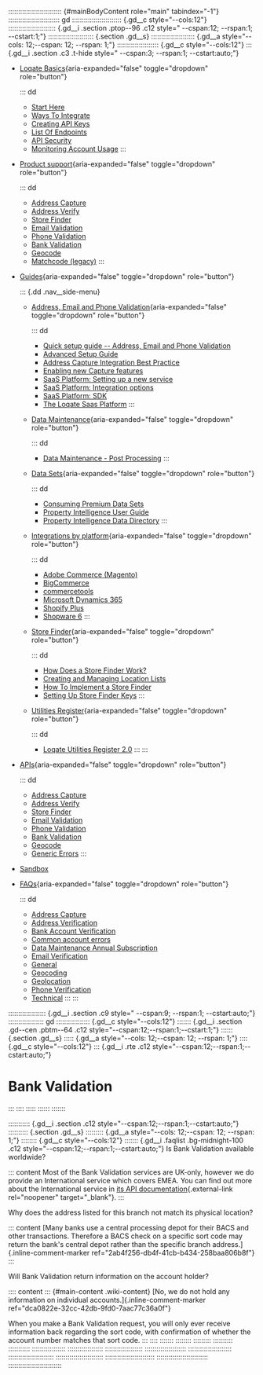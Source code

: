::::::::::::::::::::::::::: {#mainBodyContent role="main" tabindex="-1"}
:::::::::::::::::::::::::: gd
::::::::::::::::::::::::: {.gd__c style="--cols:12"}
:::::::::::::::::::::::: {.gd__i .section .ptop--96 .c12 style=" --cspan:12; --rspan:1; --cstart:1;"}
::::::::::::::::::::::: {.section .gd__s}
:::::::::::::::::::::: {.gd__a style="--cols: 12;--cspan: 12; --rspan: 1;"}
::::::::::::::::::::: {.gd__c style="--cols:12"}
::: {.gd__i .section .c3 .t-hide style=" --cspan:3; --rspan:1; --cstart:auto;"}
- [Loqate Basics](#){aria-expanded="false" toggle="dropdown"
  role="button"}

  ::: dd
  - [Start Here](/developers/getting-started/)
  - [Ways To Integrate](/developers/getting-started/ways-to-integrate/)
  - [Creating API Keys](/developers/getting-started/creating-api-keys/)
  - [List Of Endpoints](/developers/getting-started/list-of-endpoints/)
  - [API Security](/developers/getting-started/api-security/)
  - [Monitoring Account
    Usage](/developers/getting-started/monitoring-account-usage/)
  :::
- [Product support](#){aria-expanded="false" toggle="dropdown"
  role="button"}

  ::: dd
  - [Address Capture](/developers/address-capture/)
  - [Address Verify](/developers/address-verify/)
  - [Store Finder](/developers/store-finder/)
  - [Email Validation](/developers/email-validation/)
  - [Phone Validation](/developers/phone-verification/)
  - [Bank Validation](/developers/bank-verification/)
  - [Geocode](/developers/geocode/)
  - [Matchcode (legacy)](/developers/matchcode/)
  :::
- [Guides](#){aria-expanded="false" toggle="dropdown" role="button"}

  ::: {.dd .nav__side-menu}
  - [Address, Email and Phone Validation](#){aria-expanded="false"
    toggle="dropdown" role="button"}

    ::: dd
    - [Quick setup guide -- Address, Email and Phone
      Validation](/developers/guides/quick/)
    - [Advanced Setup Guide](/developers/guides/advanced-setup-guide/)
    - [Address Capture Integration Best
      Practice](/developers/guides/address-capture-integration-best-practice/)
    - [Enabling new Capture
      features](/developers/guides/enabling-new-capture-features/)
    - [SaaS Platform: Setting up a new
      service](/developers/guides/saas-platform-setting-up/)
    - [SaaS Platform: Integration
      options](/developers/guides/saas-platform-integration-options/)
    - [SaaS Platform: SDK](/developers/guides/saas-platform-sdk/)
    - [The Loqate Saas
      Platform](/developers/guides/the-loqate-saas-platform/)
    :::
  - [Data Maintenance](#){aria-expanded="false" toggle="dropdown"
    role="button"}

    ::: dd
    - [Data Maintenance - Post
      Processing](/developers/guides/data-maintenance-post-processing/)
    :::
  - [Data Sets](#){aria-expanded="false" toggle="dropdown"
    role="button"}

    ::: dd
    - [Consuming Premium Data
      Sets](/developers/guides/consuming-premium-data-sets/)
    - [Property Intelligence User
      Guide](/developers/guides/property-intelligence-user-guide/)
    - [Property Intelligence Data
      Directory](/developers/guides/property-intelligence-data-directory/)
    :::
  - [Integrations by platform](#){aria-expanded="false"
    toggle="dropdown" role="button"}

    ::: dd
    - [Adobe Commerce
      (Magento)](/developers/guides/adobe-commerce-magento-integration-guide/)
    - [BigCommerce](/developers/guides/bigcommerce/)
    - [commercetools](/developers/guides/commercetools-integration/)
    - [Microsoft Dynamics
      365](/developers/guides/loqate-for-microsoft-dynamics-365/)
    - [Shopify
      Plus](/developers/guides/the-loqate-shopify-integration-guide/)
    - [Shopware
      6](/developers/guides/loqate-plugin-for-shopware-6-configuration-guide/)
    :::
  - [Store Finder](#){aria-expanded="false" toggle="dropdown"
    role="button"}

    ::: dd
    - [How Does a Store Finder
      Work?](/developers/guides/how-does-a-store-finder-work/)
    - [Creating and Managing Location
      Lists](/developers/guides/creating-and-managing-location-lists/)
    - [How To Implement a Store
      Finder](/developers/guides/how-to-implement-a-store-finder/)
    - [Setting Up Store Finder
      Keys](/developers/guides/setting-up-store-finder-keys/)
    :::
  - [Utilities Register](#){aria-expanded="false" toggle="dropdown"
    role="button"}

    ::: dd
    - [Loqate Utilities Register
      2.0](/developers/guides/loqate-utilities-register/)
    :::
  :::
- [APIs](/developers/api/){aria-expanded="false" toggle="dropdown"
  role="button"}

  ::: dd
  - [Address Capture](/developers/api/capture/)
  - [Address Verify](/developers/api/cleanseplus/)
  - [Store Finder](/developers/apis/location-services/)
  - [Email Validation](/developers/api/emailvalidation/)
  - [Phone Validation](/developers/api/phonenumbervalidation/)
  - [Bank Validation](/developers/api/bankaccountvalidation/)
  - [Geocode](/developers/api/distancesanddirections/)
  - [Generic Errors](/developers/api/generic-errors/)
  :::
- [Sandbox](/developers/sandbox/)
- [FAQs](#){aria-expanded="false" toggle="dropdown" role="button"}

  ::: dd
  - [Address Capture](/developers/faqs/Address-Capture)
  - [Address Verification](/developers/faqs/Address-Verification)
  - [Bank Account
    Verification](/developers/faqs/Bank-Account-Verification)
  - [Common account errors](/developers/faqs/Common-account-errors)
  - [Data Maintenance Annual
    Subscription](/developers/faqs/Data-Maintenance-Annual-Subscription)
  - [Email Verification](/developers/faqs/Email-Verification)
  - [General](/developers/faqs/General)
  - [Geocoding](/developers/faqs/Geocoding)
  - [Geolocation](/developers/faqs/Geolocation)
  - [Phone Verification](/developers/faqs/Phone-Verification)
  - [Technical](/developers/faqs/Technical)
  :::
:::

::::::::::::::::::: {.gd__i .section .c9 style=" --cspan:9; --rspan:1; --cstart:auto;"}
:::::::::::::::::: gd
::::::::::::::::: {.gd__c style="--cols:12"}
::::::: {.gd__i .section .gd--cen .pbtm--64 .c12 style="--cspan:12;--rspan:1;--cstart:1;"}
:::::: {.section .gd__s}
::::: {.gd__a style="--cols: 12;--cspan: 12; --rspan: 1;"}
:::: {.gd__c style="--cols:12"}
::: {.gd__i .rte .c12 style="--cspan:12;--rspan:1;--cstart:auto;"}
# Bank Validation
:::
::::
:::::
::::::
:::::::

::::::::::: {.gd__i .section .c12 style="--cspan:12;--rspan:1;--cstart:auto;"}
:::::::::: {.section .gd__s}
::::::::: {.gd__a style="--cols: 12;--cspan: 12; --rspan: 1;"}
:::::::: {.gd__c style="--cols:12"}
::::::: {.gd__i .faqlist .bg-midnight-100 .c12 style="--cspan:12;--rspan:1;--cstart:auto;"}
Is Bank Validation available worldwide?

::: content
Most of the Bank Validation services are UK-only, however we do provide
an International service which covers EMEA. You can find out more about
the International service in [its API
documentation](https://www.loqate.com/developers/api/InternationalBankValidation/Interactive/Validate/1/){.external-link
rel="noopener" target="_blank"}.
:::

Why does the address listed for this branch not match its physical
location?

::: content
[Many banks use a central processing depot for their BACS and
other transactions. Therefore a BACS check on a specific sort code may
return the bank\'s central depot rather than the specific branch
address.]{.inline-comment-marker
ref="2ab4f256-db4f-41cb-b434-258baa806b8f"}
:::

Will Bank Validation return information on the account holder?

:::: content
::: {#main-content .wiki-content}
[No, we do not hold any information on individual
accounts.]{.inline-comment-marker
ref="dca0822e-32cc-42db-9fd0-7aac77c36a0f"}

When you make a Bank Validation request, you will only ever receive
information back regarding the sort code, with confirmation of whether
the account number matches that sort code.
:::
::::
:::::::
::::::::
:::::::::
::::::::::
:::::::::::
:::::::::::::::::
::::::::::::::::::
:::::::::::::::::::
:::::::::::::::::::::
::::::::::::::::::::::
:::::::::::::::::::::::
::::::::::::::::::::::::
:::::::::::::::::::::::::
::::::::::::::::::::::::::
:::::::::::::::::::::::::::
